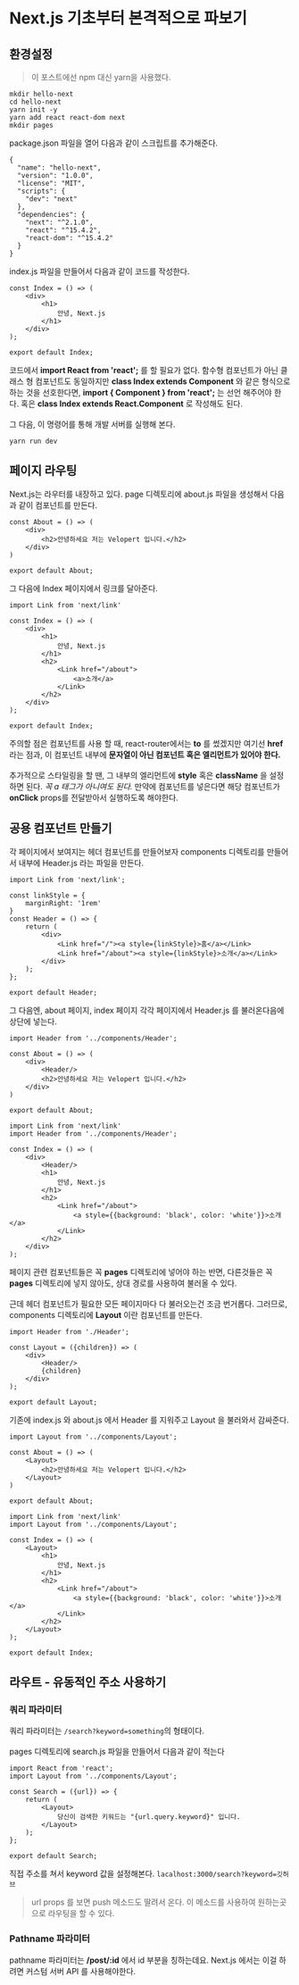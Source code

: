 # Next.js 기초부터 본격적으로 파보기
## 환경설정
> 이 포스트에선 npm 대신 yarn을 사용했다.
```
mkdir hello-next
cd hello-next
yarn init -y
yarn add react react-dom next
mkdir pages
```
package.json 파일을 열어 다음과 같이 스크립트를 추가해준다.
```
{
  "name": "hello-next",
  "version": "1.0.0",
  "license": "MIT",
  "scripts": {
    "dev": "next"
  },
  "dependencies": {
    "next": "^2.1.0",
    "react": "^15.4.2",
    "react-dom": "^15.4.2"
  }
}
```
index.js 파일을 만들어서 다음과 같이 코드를 작성한다.
```
const Index = () => (
    <div>
        <h1>
            안녕, Next.js
        </h1>
    </div>
);

export default Index;
```
코드에서 **import React from 'react';** 를 할 필요가 없다. 함수형 컴포넌트가 아닌 클래스 형 컴포넌트도 동일하지만 **class Index extends Component** 와 같은 형식으로 하는 것을 선호한다면, **import { Component } from 'react';** 는 선언 해주어야 한다. 혹은 **class Index extends React.Component** 로 작성해도 된다.<br><br>
그 다음, 이 명령어를 통해 개발 서버를 실행해 본다.
```
yarn run dev
```
## 페이지 라우팅
Next.js는 라우터를 내장하고 있다.
page 디렉토리에 about.js 파일을 생성해서 다음과 같이 컴포넌트를 만든다.
```
const About = () => (
    <div>
        <h2>안녕하세요 저는 Velopert 입니다.</h2>
    </div>
)

export default About;
```
그 다음에 Index 페이지에서 링크를 달아준다.
```
import Link from 'next/link'

const Index = () => (
    <div>
        <h1>
            안녕, Next.js
        </h1>
        <h2>
            <Link href="/about">
                <a>소개</a>
            </Link>
        </h2>
    </div>
);

export default Index;
```
주의할 점은 <Link> 컴포넌트를 사용 할 때, react-router에서는 **to** 를 썼겠지만 여기선 **href** 라는 점과, 이 컴포넌트 내부에 **문자열이 아닌 컴포넌트 혹은 엘리먼트가 있어야 한다.**<br><br>
추가적으로 스타일링을 할 땐, 그 내부의 엘리먼트에 **style** 혹은 **className** 을 설정하면 된다. *꼭 a 태그가 아니여도 된다.* 만약에 컴포넌트를 넣은다면 해당 컴포넌트가 **onClick** props를 전달받아서 실행하도록 해야한다.
## 공용 컴포넌트 만들기
  각 페이지에서 보여지는 헤더 컴포넌트를 만들어보자
  components 디렉토리를 만들어서 내부에 Header.js 라는 파일을 만든다.
```
import Link from 'next/link';

const linkStyle = {
    marginRight: '1rem'
}
const Header = () => {
    return (
        <div>
            <Link href="/"><a style={linkStyle}>홈</a></Link>
            <Link href="/about"><a style={linkStyle}>소개</a></Link>
        </div>
    );
};

export default Header;
```
그 다음엔, about 페이지, index 페이지 각각 페이지에서 Header.js 를 불러온다음에 상단에 넣는다.
```
import Header from '../components/Header';

const About = () => (
    <div>
        <Header/>
        <h2>안녕하세요 저는 Velopert 입니다.</h2>
    </div>
)

export default About;
```
```
import Link from 'next/link'
import Header from '../components/Header';

const Index = () => (
    <div>
        <Header/>
        <h1>
            안녕, Next.js
        </h1>
        <h2>
            <Link href="/about">
                <a style={{background: 'black', color: 'white'}}>소개</a>
            </Link>
        </h2>
    </div>
);
```
페이지 관련 컴포넌트들은 꼭 **pages** 디렉토리에 넣어야 하는 반면, 다른것들은 꼭 **pages** 디렉토리에 넣지 않아도, 상대 경로를 사용하여 불러올 수 있다.<br><br>
근데 헤더 컴포넌트가 필요한 모든 페이지마다 다 불러오는건 조금 번거롭다.
그러므로, components 디렉토리에 **Layout** 이란 컴포넌트를 만든다.
```
import Header from './Header';

const Layout = ({children}) => (
    <div>
        <Header/>
        {children}
    </div>
);

export default Layout;
```
기존에 index.js 와 about.js 에서 Header 를 지워주고 Layout 을 불러와서 감싸준다.
```
import Layout from '../components/Layout';

const About = () => (
    <Layout>
        <h2>안녕하세요 저는 Velopert 입니다.</h2>
    </Layout>
)

export default About;
```
```
import Link from 'next/link'
import Layout from '../components/Layout';

const Index = () => (
    <Layout>
        <h1>
            안녕, Next.js
        </h1>
        <h2>
            <Link href="/about">
                <a style={{background: 'black', color: 'white'}}>소개</a>
            </Link>
        </h2>
    </Layout>
);

export default Index;
```
## 라우트 - 유동적인 주소 사용하기
### 쿼리 파라미터
쿼리 파라미터는 ```/search?keyword=something```의 형태이다.<br><br>
pages 디렉토리에 search.js 파일을 만들어서 다음과 같이 적는다
```
import React from 'react';
import Layout from '../components/Layout';

const Search = ({url}) => {
    return (
        <Layout>
            당신이 검색한 키워드는 "{url.query.keyword}" 입니다.
        </Layout>
    );
};

export default Search;
```
직접 주소를 쳐서 keyword 값을 설정해본다.
```lacalhost:3000/search?keyword=깃허브```
> url props 를 보면 push 메소드도 딸려서 온다. 이 메소드를 사용하여 원하는곳으로 라우팅을 할 수 있다.
### Pathname 파라미터
pathname 파라미터는 **/post/:id** 에서 id 부분을 칭하는데요. Next.js 에서는 이걸 하려면 커스텀 서버 API 를 사용해야한다.
